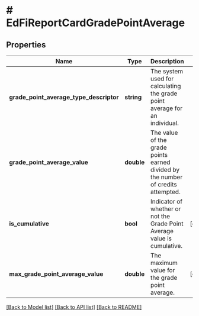 # # EdFiReportCardGradePointAverage

## Properties

Name | Type | Description | Notes
------------ | ------------- | ------------- | -------------
**grade_point_average_type_descriptor** | **string** | The system used for calculating the grade point average for an individual. |
**grade_point_average_value** | **double** | The value of the grade points earned divided by the number of credits attempted. |
**is_cumulative** | **bool** | Indicator of whether or not the Grade Point Average value is cumulative. | [optional]
**max_grade_point_average_value** | **double** | The maximum value for the grade point average. | [optional]

[[Back to Model list]](../../README.md#models) [[Back to API list]](../../README.md#endpoints) [[Back to README]](../../README.md)
